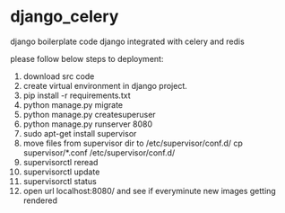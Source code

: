 # django_celery
django boilerplate code django integrated with celery and redis


please follow below steps to deployment:

1.  download src code  
2.  create virtual environment in django project.
3.  pip install -r requirements.txt
4.  python manage.py migrate
5.  python manage.py createsuperuser
6.  python manage.py runserver 8080
7.  sudo apt-get install supervisor 
8.  move files from supervisor dir  to /etc/supervisor/conf.d/
    cp supervisor/*.conf  /etc/supervisor/conf.d/
9.  supervisorctl reread
10. supervisorctl update
11. supervisorctl status
12. open url localhost:8080/   and see if everyminute new images getting rendered  
    
 

